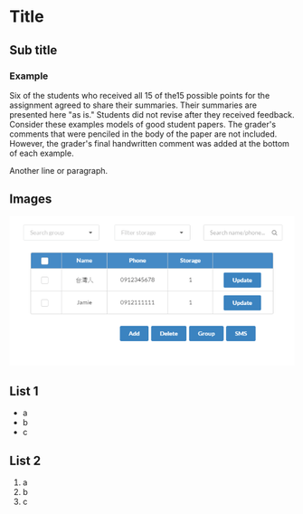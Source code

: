 # Title

## Sub title

### Example

Six of the students who received all 15 of the15 possible points for the assignment agreed to share their summaries.  Their summaries are presented here "as is."  Students did not revise after they received feedback. Consider these examples models of good student papers.  The grader's comments that were penciled in the body of the paper are not included. However, the grader's final handwritten comment was added at the bottom of each example. 

Another line or paragraph.


## Images

![](images/test.PNG)

## List 1

- a
- b
- c

## List 2

1. a
2. b
3. c

